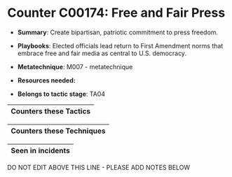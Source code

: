 # Counter C00174: Free and Fair Press

* **Summary**: Create bipartisan, patriotic commitment to press freedom. 

* **Playbooks**: Elected officials lead return to First Amendment norms that embrace free and fair media as central to U.S. democracy.

* **Metatechnique**: M007 - metatechnique

* **Resources needed:** 

* **Belongs to tactic stage**: TA04


| Counters these Tactics |
| ---------------------- |



| Counters these Techniques |
| ------------------------- |



| Seen in incidents |
| ----------------- |


DO NOT EDIT ABOVE THIS LINE - PLEASE ADD NOTES BELOW